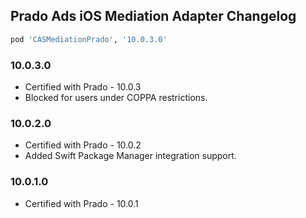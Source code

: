 ## Prado Ads iOS Mediation Adapter Changelog
```ruby
pod 'CASMediationPrado', '10.0.3.0'
```

### 10.0.3.0
- Certified with Prado - 10.0.3
- Blocked for users under COPPA restrictions.

### 10.0.2.0
- Certified with Prado - 10.0.2
- Added Swift Package Manager integration support.

### 10.0.1.0
- Certified with Prado - 10.0.1

### 